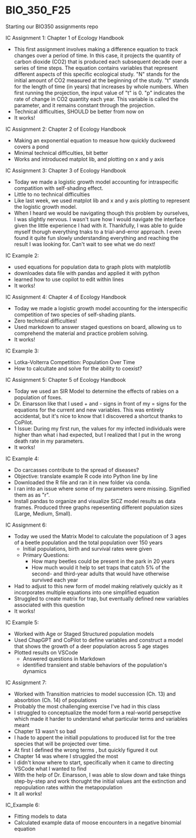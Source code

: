 # BIO_350_F25

Starting our BIO350 assignments repo

IC Assignment 1: Chapter 1 of Ecology Handbook
- This first assignment involves making a difference equation to track changes over a period of time. In this case, it projects the quantity of carbon dioxide (CO2) that is produced each subsequent decade over a series of time steps. The equation contains variables that represent different aspects of this specific ecological study. "N" stands for the initial amount of CO2 measured at the beginning of the study. "t" stands for the length of time (in years) that increases by whole numbers. When first running the projection, the input value of "t" is 0. "p" indicates the rate of change in CO2 quantity each year. This variable is called the parameter, and it remains constant through the projection.
- Technical difficulties, SHOULD be better from now on
- It works!

IC Assignment 2: Chapter 2 of Ecology Handbook
- Making an exponential equation to measue how quickly duckweed covers a pond
- Minimal technical difficulties, bit better
- Works and introduced matplot lib, and plotting on x and y axis

IC Assignment 3: Chapter 3 of Ecology Handbook
- Today we made a logistic growth model accounting for intraspecific compatition with self-shading effect.
- Little to no technical difficulties
- Like last week, we used matplot lib and x and y axis plotting to represent the logistic growth model.
- When I heard we would be navigating though this problem by ourselves, I was slightly nervous. I wasn't sure how I would navigate the interface given the little experience I had with it. Thankfully, I was able to guide myself thorugh everything tnaks to a trial-and-error approach. I even found it quite fun slowly understanding everything and reaching the result I was looking for. Can't wait to see what we do next!

IC Example 2:
- used equations for population data to graph plots with matplotlib
- downloades data file with pandas and applied it with python
- learned how to use copilot to edit within lines
- It works!

IC Assignment 4: Chapter 4 of Ecology Handbook
- Today we made a logistic growth model accounting for the interspecific competition of two species of self-shading plants.
- Zero technical difficulties!
- Used markdown to answer staged questions on board, allowing us to comprehend the material and practice problem solving.
- It works!

IC Example 3:
- Lotka-Volterra Competition: Population Over Time
- How to calcultate and solve for the ability to coexist?

IC Assignment 5: Chapter 5 of Ecology Handbook
- Today we used an SIR Model to determine the effects of rabies on a population of foxes.
- Dr. Einarsson like that I used + and - signs in front of my = signs for the equations for the current and new variables. This was entirely accidental, but it's nice to know that I discovered a shortcut thanks to CoPilot.
- 1 Issue: During my first run, the values for my infected individuals were higher than what i had expected, but I realized that I put in the wrong death rate in my parameters.
- It works!

IC Example 4:
- Do carcasses contribute to the spread of diseases?
- Objective: translate example R code into Python line by line
- Downloaded the R file and ran it in new folder via conda. 
- I ran into an issue where some of my parameters were missing. Signified them as as "r". 
- Install pandas to organize and visualize SICZ model results as data frames. Produced three graphs repesenting different population sizes (Large, Medium, Small).

IC Assignment 6:
- Today we used the Matrix Model to calculate the populatioon of 3 ages of a beetle population and the total population over 150 years
    - Initial populations, birth and survival rates were given
    - Primary Questions:
      - How many beetles could be present in the park in 20 years
      - How much would it help to set traps that catch 5% of the second- and third-year adults that would have otherwise survived each year
- Had to adjust to this new form of model making relatively quickly as it incorporates multiple equations into one simplified equation
- Struggled to create matrix for trap, but eventually defined new variables associated with this question
- It works!

IC Example 5:
- Worked with Age or Staged Structured population models
- Used ChapGPT and CoPilot to define variables and construct a model that shows the growth of a deer population across 5 age stages
- Plotted results on VSCode
  - Answered questions in Markdown 
   - identified transient and stable behaviors of the population's dynamics

IC Assignment 7:
- Worked with Transition matricies to model succession (Ch. 13) and absorbtion (Ch. 14) of populations
- Probably the most challenging exercise I've had in this class
 - I struggled to conceptualize the model form a real-world persepctive which made it harder to understand what particular terms and variables meant
 - Chapter 13 wasn't so bad
  - I hade to appent the initiall populations to produced list for the tree species that will be projected over time.
  - At first I defined the wrong terms , but quickly figured it out
- Chapter 14 was where I struggled the most
 - I didn't know where to start, specifically when it came to directing VSCode what I wanted to find
 - With the help of Dr. Einarsson, I was able to slow down and take things step-by-step and work thorught the initial values ant the extinction and repopulation rates within the metapopulation
- It all works!

IC_Example 6:
- Fitting models to data
- Calculated example data of moose encounters in a negative binomial equation